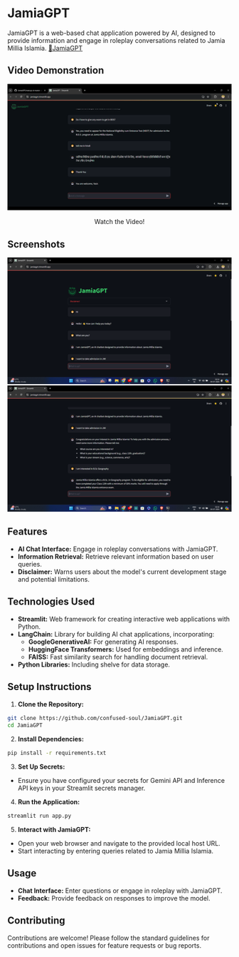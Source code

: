 # JamiaGPT 

JamiaGPT is a web-based chat application powered by AI, designed to provide information and engage in roleplay conversations related to Jamia Millia Islamia.
[🔗JamiaGPT](https://jamiagpt.streamlit.app/)

## Video Demonstration

<a href="https://drive.google.com/file/d/1m80Bj13fjiuJ9SfgRy6I7E6wrmIyG6UG/view?usp=sharing"><img src="src/images/VideoDemoSS.png" width="550" title="Screenshot(1)" alt="[screenshot1](src/images/JamiaGPT(1).png?raw=true)"></a>
<p align="center"> Watch the Video!</p>

## Screenshots

<p align="center">
  <img src="src/images/JamiaGPT(1).png" width="550" title="Screenshot(1)" alt="[screenshot1](src/images/JamiaGPT(1).png?raw=true)">
  <img src="src/images/JamiaGPT(2).png" width="550" title="Screenshot(2)" alt="[screenshot2](src/images/JamiaGPT(2).png?raw=true)">
</p>

## Features

- **AI Chat Interface:** Engage in roleplay conversations with JamiaGPT.
- **Information Retrieval:** Retrieve relevant information based on user queries.
- **Disclaimer:** Warns users about the model's current development stage and potential limitations.

## Technologies Used

- **Streamlit:** Web framework for creating interactive web applications with Python.
- **LangChain:** Library for building AI chat applications, incorporating:
  - **GoogleGenerativeAI:** For generating AI responses.
  - **HuggingFace Transformers:** Used for embeddings and inference.
  - **FAISS:** Fast similarity search for handling document retrieval.
- **Python Libraries:** Including shelve for data storage.

## Setup Instructions

1. **Clone the Repository:**
```bash
git clone https://github.com/confused-soul/JamiaGPT.git
cd JamiaGPT
```

2. **Install Dependencies:**
```bash
pip install -r requirements.txt
```

3. **Set Up Secrets:**
- Ensure you have configured your secrets for Gemini API and Inference API keys in your Streamlit secrets manager.

4. **Run the Application:**
```bash
streamlit run app.py
```

5. **Interact with JamiaGPT:**
- Open your web browser and navigate to the provided local host URL.
- Start interacting by entering queries related to Jamia Millia Islamia.

## Usage

- **Chat Interface:** Enter questions or engage in roleplay with JamiaGPT.
- **Feedback:** Provide feedback on responses to improve the model.

## Contributing

Contributions are welcome! Please follow the standard guidelines for contributions and open issues for feature requests or bug reports.
